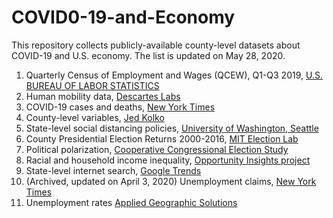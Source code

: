 # COVID0-19-and-Economy
This repository collects publicly-available county-level datasets about COVID-19 and U.S. economy. The list is updated on May 28, 2020.

1. Quarterly Census of Employment and Wages (QCEW), Q1-Q3 2019, [U.S. BUREAU OF LABOR STATISTICS](https://www.bls.gov/cew/)
2. Human mobility data, [Descartes Labs](https://www.descarteslabs.com/)
3. COVID-19 cases and deaths, [New York Times](https://github.com/nytimes/covid-19-data)
4. County-level variables, [Jed Kolko](http://jedkolko.com/2020/04/15/where-covid19-death-rates-are-highest/)
5. State-level social distancing policies, [University of Washington, Seattle](https://github.com/CSHong9/SocialDistancing)
6. County Presidential Election Returns 2000-2016, [MIT Election Lab](https://doi.org/10.7910/DVN/VOQCHQ)
7. Political polarization, [Cooperative Congressional Election Study](https://cces.gov.harvard.edu/)
8. Racial and household income inequality, [Opportunity Insights project](https://opportunityinsights.org/data/?geographic_level=102&topic=110&paper_id=0#resource-listing)
9. State-level internet search, [Google Trends](https://trends.google.com/trends/story/US_cu_4Rjdh3ABAABMHM_en)
10. (Archived, updated on April 3, 2020) Unemployment claims, [New York Times](https://www.nytimes.com/interactive/2020/03/26/upshot/coronavirus-millions-unemployment-claims.html)
11. Unemployment rates [Applied Geographic Solutions](http://agsdataproducts.com/unemployment/)
